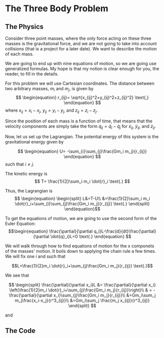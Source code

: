 # The Three Body Problem

## The Physics
Consider three point masses, where the only force acting on these three masses is the gravitational force, and we are not going to take into account collisions (that is a project for a later date). We want to describe the motion of each mass. 

We are going to end up with nine equations of motion, so we are going use generalized formulas. My hope is that my notion is clear enough for you, the reader, to fill in the details.

For this problem we will use Cartesian coordinates. The distance between two arbitrary masses, $m_i$ and $m_j$, is given by 
$$
\begin{equation}
r_{ij}= \sqrt{x_{ij}^2+y_{ij}^2+z_{ij}^2} \text{,}
\end{equation}
$$
where $x_{ij}=x_i-x_j$, $y_{ij}=y_i-y_j$, and $z_{ij}=z_i-z_j$.

Since the position of each mass is a function of time, that means that the velocity components are simply take the form $\dot{q}_{ij}=\dot{q}_i-\dot{q}_j$ for $\dot{x}_{ij}$, $\dot{y}_{ij}$, and $\dot{z}_{ij}$.

Now, let us set up the Lagrangian. The potential energy of this system is the gravitational energy given by 

$$ \begin{equation}
U= -\sum_{i}\sum_{j}\frac{Gm_i m_j}{r_{ij}}
\end{equation} $$
such that $i \neq j$. 

The kinetic energy is 
$$
T= \frac{1}{2}\sum_i m_i \dot{r}_i \text{.}
$$ 

Thus, the Lagrangian is 
$$ \begin{equation}
\begin{split}
L&=T-U\\
&=\frac{1}{2}\sum_i m_i \dot{r}_i+\sum_{i}\sum_{j}\frac{Gm_i m_j}{r_{ij}} \text{.}
\end{split}
\end{equation}$$

To get the equations of motion, we are going to use the second form of the Euler Equation:
$$\begin{equation}
\frac{\partial}{\partial q_i}L-\frac{d}{dt}\frac{\partial}{\partial \dot{q}_i}L=0 \text{.}
\end{equation} $$ 

We will walk through how to find equations of motion for the x componets of the masses' motion. It boils down to applying the chain rule a few times. We will fix one $i$ and such that 

$$L=\frac{1}{2}m_i \dot{r}_i+\sum_{j}\frac{Gm_i m_j}{r_{ij}} \text{.}$$

We see that

$$ 
\begin{split}
\frac{\partial}{\partial x_i}L &= \frac{\partial}{\partial x_i}
\left(\frac{1}{2}m_i \dot{r}_i+\sum_{j}\frac{Gm_i m_j}{r_{ij}}\right)\\
& = -\frac{\partial}{\partial x_i}\sum_{j}\frac{Gm_i m_j}{r_{ij}}\\
&=Gm_i\sum_j m_j\frac{x_i-x_j}{r^3_{ij}}\\
&=Gm_i\sum_j \frac{m_j x_{ij}}{r^3_{ij}}
\end{split}
$$

and 



## The Code